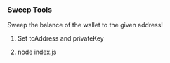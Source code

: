 ### Sweep Tools

 Sweep the balance of the wallet to the given address!

 1. Set toAddress and privateKey

 2. node index.js
